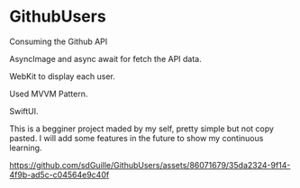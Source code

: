 # GithubUsers
Consuming the Github API


AsyncImage and async await for fetch the API data.

WebKit to display each user.

Used MVVM Pattern.

SwiftUI.


This is a begginer project maded by my self, pretty simple but not copy pasted.
I will add some features in the future to show my continuous learning.




https://github.com/sdGuille/GithubUsers/assets/86071679/35da2324-9f14-4f9b-ad5c-c04564e9c40f


